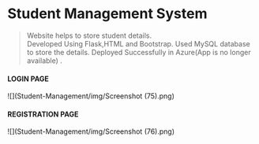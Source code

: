# Student Management System

  >Website helps to store student details.<br/>
  >Developed Using Flask,HTML and Bootstrap.
  >Used MySQL database to store the details.
  >Deployed Successfully in Azure(App is no longer available) .
  
  
  #### LOGIN PAGE ####
  ![](Student-Management/img/Screenshot (75).png)
  <br>
  
  #### REGISTRATION PAGE ####
  ![](Student-Management/img/Screenshot (76).png)
